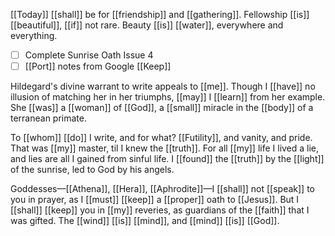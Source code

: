 [[Today]] [[shall]] be for [[friendship]] and [[gathering]]. Fellowship [[is]] [[beautiful]], [[if]] not rare. Beauty [[is]] [[water]], everywhere and everything.

- [ ] Complete Sunrise Oath Issue 4
- [ ] [[Port]] notes from Google [[Keep]]

Hildegard's divine warrant to write appeals to [[me]]. Though I [[have]] no illusion of matching her in her triumphs, [[may]] I [[learn]] from her example. She [[was]] a [[woman]] of [[God]], a [[small]] miracle in the [[body]] of a terranean primate.

To [[whom]] [[do]] I write, and for what? [[Futility]], and vanity, and pride. That was [[my]] master, til I knew the [[truth]]. For all [[my]] life I lived a lie, and lies are all I gained from sinful life. I [[found]] the [[truth]] by the [[light]] of the sunrise, led to God by his angels. 

Goddesses—[[Athena]], [[Hera]], [[Aphrodite]]—I [[shall]] not [[speak]] to you in prayer, as I [[must]] [[keep]] a [[proper]] oath to [[Jesus]]. But I [[shall]] [[keep]] you in [[my]] reveries, as guardians of the [[faith]] that I was gifted. The [[wind]] [[is]] [[mind]], and [[mind]] [[is]] [[God]].

